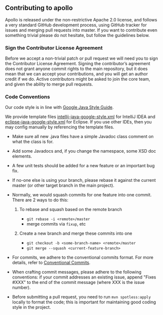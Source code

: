 ## Contributing to apollo

Apollo is released under the non-restrictive Apache 2.0 license, and follows a very standard GitHub development process, using GitHub tracker for issues and merging pull requests into master. If you want to contribute even something trivial please do not hesitate, but follow the guidelines below.

### Sign the Contributor License Agreement

Before we accept a non-trivial patch or pull request we will need you to sign the Contributor License Agreement. Signing the contributor’s agreement does not grant anyone commit rights to the main repository, but it does mean that we can accept your contributions, and you will get an author credit if we do. Active contributors might be asked to join the core team, and given the ability to merge pull requests.

### Code Conventions

Our code style is in line with [Google Java Style Guide](https://google.github.io/styleguide/javaguide.html).

We provide template files [intellij-java-google-style.xml](https://github.com/ctripcorp/apollo/blob/master/apollo-buildtools/style/intellij-java-google-style.xml) for IntelliJ IDEA and [eclipse-java-google-style.xml](https://github.com/ctripcorp/apollo/blob/master/apollo-buildtools/style/eclipse-java-google-style.xml) for Eclipse. If you use other IDEs, then you may config manually by referencing the template files.

* Make sure all new .java files have a simple Javadoc class comment on what the class is for.

* Add some Javadocs and, if you change the namespace, some XSD doc elements.

* A few unit tests should be added for a new feature or an important bug fix.

* If no-one else is using your branch, please rebase it against the current master (or other target branch in the main project).

* Normally, we would squash commits for one feature into one commit. There are 2 ways to do this:

    1. To rebase and squash based on the remote branch

        * `git rebase -i <remote>/master`
        * merge commits via `fixup`, etc

    2. Create a new branch and merge these commits into one

        * `git checkout -b <some-branch-name> <remote>/master`
        * `git merge --squash <current-feature-branch>`

* For commits, we adhere to the conventional commits format. For more details, refer to [Conventional Commits](https://www.conventionalcommits.org/en/v1.0.0/).

* When crafting commit messages, please adhere to the following conventions: if your commit addresses an existing issue, append "Fixes #XXX" to the end of the commit message (where XXX is the issue number).

* Before submitting a pull request, you need to run `mvn spotless:apply` locally to format the code; this is important for maintaining good coding style in the project.